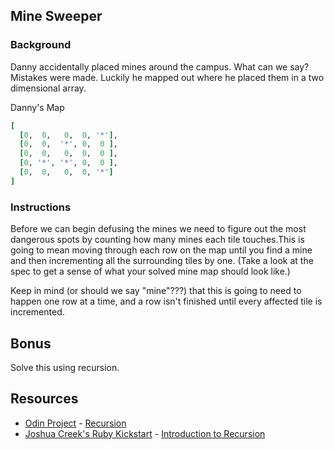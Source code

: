 

## Mine Sweeper

### Background

Danny accidentally placed mines around the campus.  What can we say? Mistakes were made. Luckily he mapped out where he placed them in a two dimensional array.

Danny's Map
```ruby
[
  [0,  0,   0,  0, '*'],
  [0,  0,  '*', 0,  0 ],
  [0,  0,   0,  0,  0 ],
  [0, '*', '*', 0,  0 ],
  [0,  0,   0,  0, '*']
]
```
### Instructions

Before we can begin defusing the mines we need to figure out the most dangerous spots by counting how many mines each tile touches.This is going to mean moving through each row on the map until you find a mine and then incrementing all the surrounding tiles by one. (Take a look at the spec to get a sense of what your solved mine map should look like.) 

Keep in mind (or should we say "mine"???) that this is going to need to happen one row at a time, and a row isn't finished until every affected tile is incremented.

## Bonus
Solve this using recursion.

## Resources
* [Odin Project](http://www.theodinproject.com/) - [Recursion](http://www.theodinproject.com/ruby-programming/recursive-methods)
* [Joshua Creek's Ruby Kickstart](http://vimeo.com/user3374111/videos) - [Introduction to Recursion](http://vimeo.com/24716767)